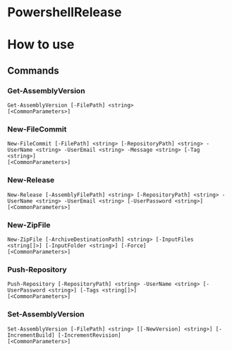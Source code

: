 # PowershellRelease

# How to use

## Commands

### Get-AssemblyVersion

```
Get-AssemblyVersion [-FilePath] <string>
[<CommonParameters>]
```
	
### New-FileCommit

```
New-FileCommit [-FilePath] <string> [-RepositoryPath] <string> -UserName <string> -UserEmail <string> -Message <string> [-Tag <string>]
[<CommonParameters>]
```
	
### New-Release

```
New-Release [-AssemblyFilePath] <string> [-RepositoryPath] <string> -UserName <string> -UserEmail <string> [-UserPassword <string>]
[<CommonParameters>]
```
	
### New-ZipFile

```
New-ZipFile [-ArchiveDestinationPath] <string> [-InputFiles <string[]>] [-InputFolder <string>] [-Force]
[<CommonParameters>]
```
	
### Push-Repository

```
Push-Repository [-RepositoryPath] <string> -UserName <string> [-UserPassword <string>] [-Tags <string[]>]
[<CommonParameters>]
```
	
### Set-AssemblyVersion

```
Set-AssemblyVersion [-FilePath] <string> [[-NewVersion] <string>] [-IncrementBuild] [-IncrementRevision]
[<CommonParameters>]
```
